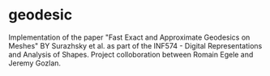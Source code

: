 # geodesic

Implementation of the paper "Fast Exact and Approximate Geodesics on Meshes" BY Surazhsky et al. as part of the INF574 - Digital Representations and Analysis of Shapes. Project colloboration between Romain Egele and Jeremy Gozlan.
